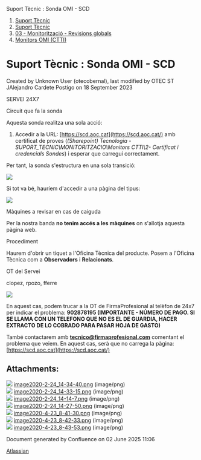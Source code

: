 Suport Tècnic : Sonda OMI - SCD  

1.  [Suport Tècnic](index.md)
2.  [Suport Tècnic](13893782.md)
3.  [03 - Monitorització - Revisions globals](26313327.md)
4.  [Monitors OMI (CTTI)](26313608.md)

Suport Tècnic : Sonda OMI - SCD
===============================

Created by Unknown User (otecobernal), last modified by OTEC ST JAlejandro Cardete Postigo on 18 September 2023

SERVEI 24X7

Circuit que fa la sonda

Aquesta sonda realitza una sola acció:

1.  Accedir a la URL: [https://scd.aoc.cat](https://scd.aoc.cat/) amb certificat de proves (_(Sharepoint) Tecnologia - SUPORT\_TECNIC\\MONITORITZACIO\\Monitors CTTI\\2- Certificat i credencials Sondes_) i esperar que carregui correctament.

Per tant, la sonda s'estructura en una sola transició:

![](attachments/36340980/36340985.png)

Si tot va bé, hauríem d'accedir a una pàgina del tipus:

![](attachments/36340980/36340986.png)

Màquines a revisar en cas de caiguda

Per la nostra banda **no tenim accés a les màquines** on s'allotja aquesta pàgina web.

Procediment

Haurem d'obrir un tiquet a l'Oficina Tècnica del producte. Posem a l'Oficina Tècnica com a **Observadors** i **Relacionats**.

OT del Servei

clopez, rpozo, fferre

![](attachments/36340980/36340987.png)

En aquest cas, podem trucar a la OT de FirmaProfesional al telèfon de 24x7 per indicar el problema: ****902878195 (IMPORTANTE - NÚMERO DE PAGO. SI SE LLAMA CON UN TELEFONO QUE NO ES EL DE GUARDIA, HACER EXTRACTO DE LO COBRADO PARA PASAR HOJA DE GASTO)****

També contactarem amb **[tecnico@firmaprofesional.com](mailto:tecnico@firmaprofesional.com)** comentant el problema que veiem. En aquest cas, serà que no carrega la pàgina: [https://scd.aoc.cat](https://scd.aoc.cat/)

Attachments:
------------

![](images/icons/bullet_blue.gif) [image2020-2-24\_14-34-40.png](attachments/36340980/36340981.png) (image/png)  
![](images/icons/bullet_blue.gif) [image2020-2-24\_14-33-15.png](attachments/36340980/36340982.png) (image/png)  
![](images/icons/bullet_blue.gif) [image2020-2-24\_14-14-7.png](attachments/36340980/36340983.png) (image/png)  
![](images/icons/bullet_blue.gif) [image2020-2-24\_14-27-50.png](attachments/36340980/36340984.png) (image/png)  
![](images/icons/bullet_blue.gif) [image2020-4-23\_8-41-30.png](attachments/36340980/36340985.png) (image/png)  
![](images/icons/bullet_blue.gif) [image2020-4-23\_8-42-33.png](attachments/36340980/36340986.png) (image/png)  
![](images/icons/bullet_blue.gif) [image2020-4-23\_8-43-53.png](attachments/36340980/36340987.png) (image/png)  

Document generated by Confluence on 02 June 2025 11:06

[Atlassian](http://www.atlassian.com/)